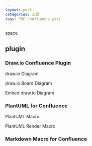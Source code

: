 ```yaml
---
layout: post
categories: 工具
tags: PDF confluence wiki
---
```


space



## plugin

### Draw.io Confluence Plugin

draw.io Diagram

draw.io Board Diagram

Embed draw.io Diagram

### PlantUML for Confluence

PlantUML Macro

PlantUML Render Macro

### Markdown Macro for Confluence

